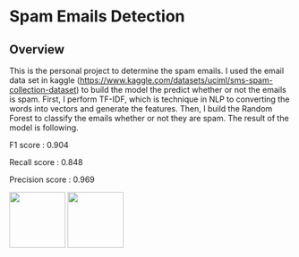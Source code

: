 # Spam Emails Detection

## Overview

This is the personal project to determine the spam emails. I used the email data set in kaggle (https://www.kaggle.com/datasets/uciml/sms-spam-collection-dataset) to build the model the predict whether or not the emails is spam. First, I perform TF-IDF, which is technique in NLP to converting the words into vectors and generate the features. Then, I build the Random Forest to classify the emails whether or not they are spam. The result of the model is following.


F1 score :  0.904

Recall score :  0.848

Precision score :  0.969

<img src="https://user-images.githubusercontent.com/79394001/230701827-732fbb10-afa8-40ea-92c3-c7bc551301ab.png" width="100">
<img src="https://user-images.githubusercontent.com/79394001/230701859-cf5afe68-620b-42e5-8c23-38c136291138.png" width="100">
